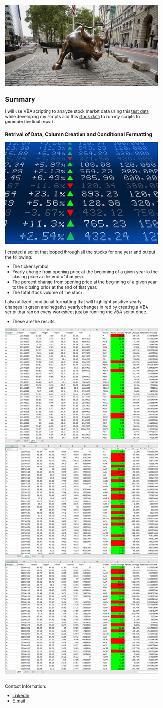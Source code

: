   ![Bull](Images/charging-bull.jpg)

## Summary

I will use VBA scripting to analyze stock market data using this [test data](Resources/alphabetical_testing.xlsx) while developing my scripts and this [stock data](Resources/Multiple_year_stock_data.xlsx) to run my scripts to generate the final report.

### Retrival of Data, Column Creation and Conditional Formatting

  ![Stock Market](Images/stockmarket.jpg)

I created a script that looped through all the stocks for one year and output the following:

  * The ticker symbol.
  * Yearly change from opening price at the beginning of a given year to the closing price at the end of that year.
  * The percent change from opening price at the beginning of a given year to the closing price at the end of that year.
  * The total stock volume of the stock.

I also utilized conditional formatting that will highlight positive yearly changes in green and negative yearly changes in red by creating a VBA script that ran on every worksheet just by running the VBA script once.

* These are the results.

![2014_Stock_Data](Images/2014_multi_year_stock_data.png)
![2015_Stock_Data](Images/2015_multi_year_stock_data.png)
![2016_Stock_Data](Images/2016_multi_year_stock_data.png)

  - - -

Contact Information:
* [LinkedIn](https://www.linkedin.com/in/DConnellyII)
* [E-mail](Darryl.Connelly.II@gmail.com)
